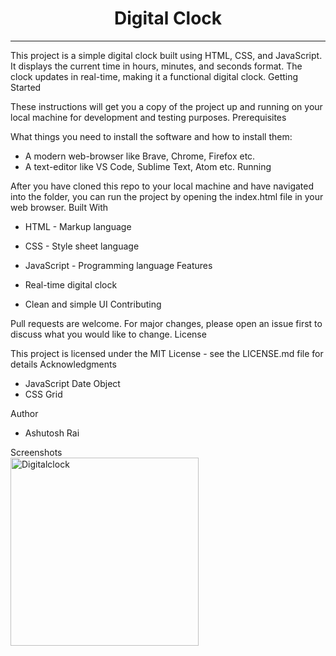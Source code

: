 <h1 align=center>Digital Clock</h1>
<hr>

This project is a simple digital clock built using HTML, CSS, and JavaScript. It displays the current time in hours, minutes, and seconds format. The clock updates in real-time, making it a functional digital clock.
Getting Started

These instructions will get you a copy of the project up and running on your local machine for development and testing purposes.
Prerequisites

What things you need to install the software and how to install them:

- A modern web-browser like Brave, Chrome, Firefox etc.
- A text-editor like VS Code, Sublime Text, Atom etc.
Running

After you have cloned this repo to your local machine and have navigated into the folder, you can run the project by opening the index.html file in your web browser.
Built With

- HTML - Markup language
- CSS - Style sheet language
- JavaScript - Programming language
Features

- Real-time digital clock
- Clean and simple UI
Contributing

Pull requests are welcome. For major changes, please open an issue first to discuss what you would like to change.
License

This project is licensed under the MIT License - see the LICENSE.md file for details
Acknowledgments

- JavaScript Date Object
- CSS Grid

Author
- Ashutosh Rai

Screenshots<br>
<img width="301" alt="Digitalclock" src="https://github.com/Ashutoshrai10630/Digital-Clock/assets/118621969/9ee88a96-dcca-42a7-909b-9785035e16e4">

